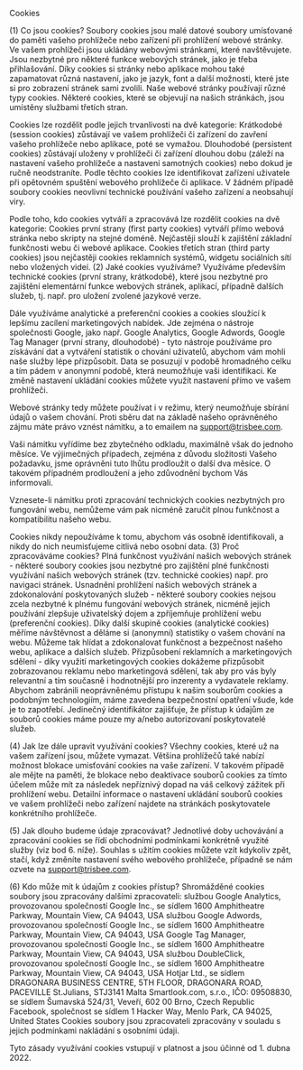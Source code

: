 Cookies
 
(1) Co jsou cookies?
Soubory cookies jsou malé datové soubory umísťované do paměti vašeho prohlížeče nebo zařízení při prohlížení webové stránky. Ve vašem prohlížeči jsou ukládány webovými stránkami, které navštěvujete. Jsou nezbytné pro některé funkce webových stránek, jako je třeba přihlašování. Díky cookies si stránky nebo aplikace mohou také zapamatovat různá nastavení, jako je jazyk, font a další možnosti, které jste si pro zobrazení stránek sami zvolili.
Naše webové stránky používají různé typy cookies. Některé cookies, které se objevují na našich stránkách, jsou umístěny službami třetích stran.

Cookies lze rozdělit podle jejich trvanlivosti na dvě kategorie:
Krátkodobé (session cookies) zůstávají ve vašem prohlížeči či zařízení do zavření vašeho prohlížeče nebo aplikace, poté se vymažou.
Dlouhodobé (persistent cookies) zůstávají uloženy v prohlížeči či zařízení dlouhou dobu (záleží na nastavení vašeho prohlížeče a nastavení samotných cookies) nebo dokud je ručně neodstraníte. Podle těchto cookies lze identifikovat zařízení uživatele při opětovném spuštění webového prohlížeče či aplikace. V žádném případě soubory cookies neovlivní technické používání vašeho zařízení a neobsahují viry.
 
Podle toho, kdo cookies vytváří a zpracovává lze rozdělit cookies na dvě kategorie:
Cookies první strany (first party cookies) vytváří přímo webová stránka nebo skripty na stejné doméně. Nejčastěji slouží k zajištění základní funkčnosti webu či webové aplikace.
Cookies třetích stran (third party cookies) jsou nejčastěji cookies reklamních systémů, widgetu sociálních sítí nebo vložených videí.
(2) Jaké cookies využíváme?
Využíváme především technické cookies (první strany, krátkodobé), které jsou nezbytné pro zajištění elementární funkce webových stránek, aplikací, případně dalších služeb, tj. např. pro uložení zvolené jazykové verze. 
 
Dále využíváme analytické a preferenční cookies a cookies sloužící k lepšímu zacílení marketingových nabídek. Jde zejména o nástroje společnosti Google, jako např. Google Analytics, Google Adwords, Google Tag Manager (první strany, dlouhodobé) - tyto nástroje používáme pro získávání dat a vytváření statistik o chování uživatelů, abychom vám mohli naše služby lépe přizpůsobit. Data se posuzují v podobě hromadného celku a tím pádem v anonymní podobě, která neumožňuje vaši identifikaci. Ke změně nastavení ukládání cookies můžete využít nastavení přímo ve vašem prohlížeči.
 
Webové stránky tedy můžete používat i v režimu, který neumožňuje sbírání údajů o vašem chování. Proti sběru dat na základě našeho oprávněného zájmu máte právo vznést námitku, a to emailem na support@trisbee.com. 
 
Vaši námitku vyřídíme bez zbytečného odkladu, maximálně však do jednoho měsíce. Ve výjimečných případech, zejména z důvodu složitosti Vašeho požadavku, jsme oprávněni tuto lhůtu prodloužit o další dva měsíce. O takovém případném prodloužení a jeho zdůvodnění bychom Vás informovali. 
 
Vznesete-li námitku proti zpracování technických cookies nezbytných pro fungování webu, nemůžeme vám pak nicméně zaručit plnou funkčnost a kompatibilitu našeho webu. 
 
Cookies nikdy nepoužíváme k tomu, abychom vás osobně identifikovali, a nikdy do nich neumisťujeme citlivá nebo osobní data.
(3) Proč zpracováváme cookies?
Plná funkčnost využívání našich webových stránek - některé soubory cookies jsou nezbytné pro zajištění plné funkčnosti využívání našich webových stránek (tzv. technické cookies) např. pro navigaci stránek. 
Usnadnění prohlížení našich webových stránek a zdokonalování poskytovaných služeb - některé soubory cookies nejsou zcela nezbytné k plnému fungování webových stránek, nicméně jejich používání zlepšuje uživatelský dojem a zpříjemňuje prohlížení webu (preferenční cookies). Díky další skupině cookies (analytické cookies) měříme návštěvnost a děláme si (anonymní) statistiky o vašem chování na webu. Můžeme tak hlídat a zdokonalovat funkčnost a bezpečnost našeho webu, aplikace a dalších služeb. 
Přizpůsobení reklamních a marketingových sdělení - díky využití marketingových cookies dokážeme přizpůsobit zobrazovanou reklamu nebo marketingová sdělení, tak aby pro vás byly relevantní a tím současně i hodnotnější pro inzerenty a vydavatele reklamy. 
Abychom zabránili neoprávněnému přístupu k našim souborům cookies a podobným technologiím, máme zavedena bezpečnostní opatření všude, kde je to zapotřebí. Jedinečný identifikátor zajišťuje, že přístup k údajům ze souborů cookies máme pouze my a/nebo autorizovaní poskytovatelé služeb.

(4) Jak lze dále upravit využívání cookies?
Všechny cookies, které už na vašem zařízení jsou, můžete vymazat. Většina prohlížečů také nabízí možnost blokace umisťování cookies na vaše zařízení. V takovém případě ale mějte na paměti, že blokace nebo deaktivace souborů cookies za tímto účelem může mít za následek nepříznivý dopad na váš celkový zážitek při prohlížení webu. Detailní informace o nastavení ukládání souborů cookies ve vašem prohlížeči nebo zařízení najdete na stránkách poskytovatele konkrétního prohlížeče.
 
(5) Jak dlouho budeme údaje zpracovávat?
Jednotlivé doby uchovávání a zpracování cookies se řídí obchodními podmínkami konkrétně využité služby (viz bod 6. níže). Souhlas s užitím cookies můžete vzít kdykoliv zpět, stačí, když změníte nastavení svého webového prohlížeče, případně se nám ozvete na support@trisbee.com. 
 
 
(6) Kdo může mít k údajům z cookies přístup?
Shromážděné cookies soubory jsou zpracovány dalšími zpracovateli:
službou Google Analytics, provozovanou společností Google Inc., se sídlem 1600 Amphitheatre Parkway, Mountain View, CA 94043, USA
službou Google Adwords, provozovanou společností Google Inc., se sídlem 1600 Amphitheatre Parkway, Mountain View, CA 94043, USA
Google Tag Manager, provozovanou společností Google Inc., se sídlem 1600 Amphitheatre Parkway, Mountain View, CA 94043, USA
službou DoubleClick, provozovanou společností Google Inc., se sídlem 1600 Amphitheatre Parkway, Mountain View, CA 94043, USA 
Hotjar Ltd., se sídlem DRAGONARA BUSINESS CENTRE, 5TH FLOOR, DRAGONARA ROAD, PACEVILLE St.Julians, STJ3141 Malta
Smartlook.com, s.r.o., IČO: 09508830, se sídlem Šumavská 524/31, Veveří, 602 00 Brno, Czech Republic
Facebook, společnost se sídlem 1 Hacker Way, Menlo Park, CA 94025, United States
Cookies soubory jsou zpracovateli zpracovány v souladu s jejich podmínkami nakládání s osobními údaji.
 
Tyto zásady využívání cookies vstupují v platnost a jsou účinné od 1. dubna 2022.
